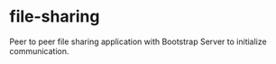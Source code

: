 # file-sharing
Peer to peer file sharing application with Bootstrap Server to initialize communication.

